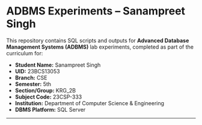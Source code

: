 # ADBMS Experiments – Sanampreet Singh

This repository contains SQL scripts and outputs for **Advanced Database Management Systems (ADBMS)** lab experiments, completed as part of the curriculum for:

- **Student Name:** Sanampreet Singh  
- **UID:** 23BCS13053  
- **Branch:** CSE  
- **Semester:** 5th  
- **Section/Group:** KRG_2B  
- **Subject Code:** 23CSP-333  
- **Institution:** Department of Computer Science & Engineering  
- **DBMS Platform:** SQL Server

---

